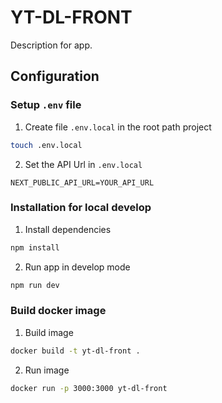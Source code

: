 # YT-DL-FRONT
Description for app.

## Configuration
### Setup `.env` file
1. Create file `.env.local` in the root path project
```bash
touch .env.local
```

2. Set the API Url in `.env.local`
```properties
NEXT_PUBLIC_API_URL=YOUR_API_URL
```

### Installation for local develop
1. Install dependencies
```bash
npm install
```

2. Run app in develop mode
```bash
npm run dev
```

### Build docker image
1. Build image
```bash
docker build -t yt-dl-front .
```

2. Run image
```bash
docker run -p 3000:3000 yt-dl-front
```
